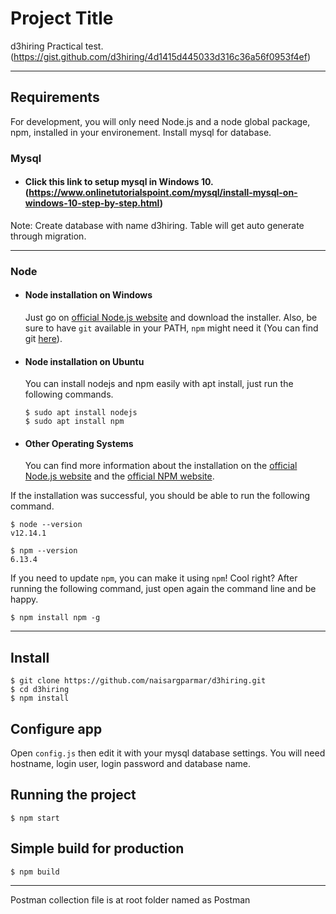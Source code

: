 # Project Title

d3hiring Practical test. (https://gist.github.com/d3hiring/4d1415d445033d316c36a56f0953f4ef)

---
## Requirements

For development, you will only need Node.js and a node global package, npm, installed in your environement. Install mysql for database.

### Mysql
- #### Click this link to setup mysql in Windows 10. (https://www.onlinetutorialspoint.com/mysql/install-mysql-on-windows-10-step-by-step.html)
Note: Create database with name d3hiring. Table will get auto generate through migration.

---

### Node
- #### Node installation on Windows

  Just go on [official Node.js website](https://nodejs.org/) and download the installer.
Also, be sure to have `git` available in your PATH, `npm` might need it (You can find git [here](https://git-scm.com/)).

- #### Node installation on Ubuntu

  You can install nodejs and npm easily with apt install, just run the following commands.

      $ sudo apt install nodejs
      $ sudo apt install npm

- #### Other Operating Systems
  You can find more information about the installation on the [official Node.js website](https://nodejs.org/) and the [official NPM website](https://npmjs.org/).

If the installation was successful, you should be able to run the following command.

    $ node --version
    v12.14.1

    $ npm --version
    6.13.4

If you need to update `npm`, you can make it using `npm`! Cool right? After running the following command, just open again the command line and be happy.

    $ npm install npm -g

---

## Install

    $ git clone https://github.com/naisargparmar/d3hiring.git
    $ cd d3hiring
    $ npm install

## Configure app

Open `config.js` then edit it with your mysql database settings. You will need hostname, login user, login password and database name.

## Running the project

    $ npm start

## Simple build for production

    $ npm build

---

Postman collection file is at root folder named as Postman
